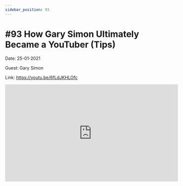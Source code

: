 ```yaml
---
sidebar_position: 93
---
```


# #93 How Gary Simon Ultimately Became a YouTuber (Tips)

Date: 25-01-2021

Guest: Gary Simon

Link: https://youtu.be/6fLdJKHLOfc

<iframe width="560" height="315" src="https://www.youtube.com/embed/6fLdJKHLOfc" title="YouTube video player" frameborder="0" allow="accelerometer; autoplay; clipboard-write; encrypted-media; gyroscope; picture-in-picture; web-share" allowfullscreen></iframe>